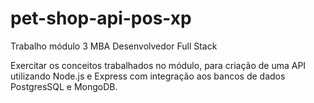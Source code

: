 # pet-shop-api-pos-xp
Trabalho módulo 3 MBA Desenvolvedor Full Stack

Exercitar os conceitos trabalhados no módulo, para criação de uma API utilizando Node.js e Express com integração aos bancos de dados PostgresSQL e MongoDB.
